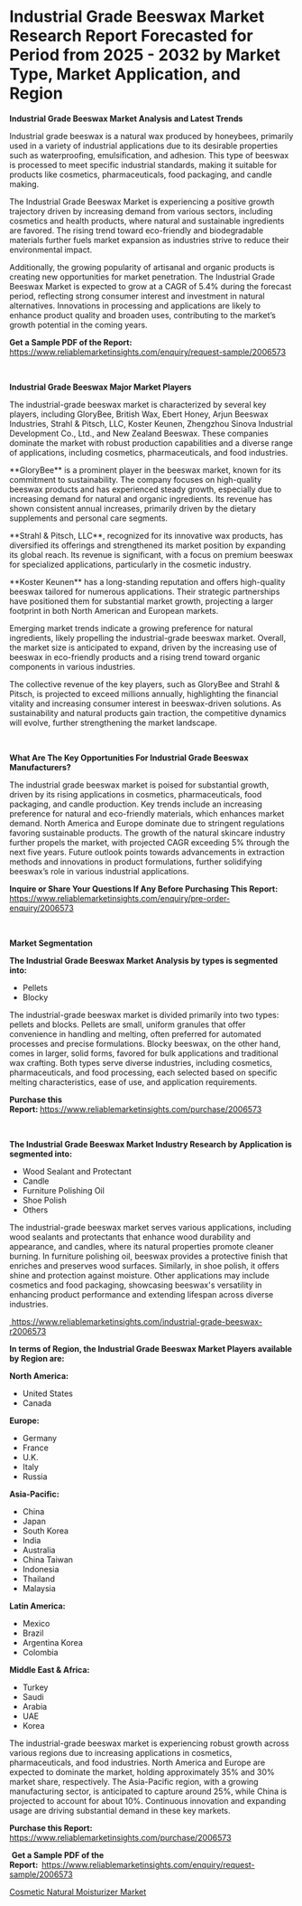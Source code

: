 <p><h1>Industrial Grade Beeswax Market Research Report Forecasted for Period from 2025 -  2032 by Market Type, Market Application, and Region</h1></p><p><strong>Industrial Grade Beeswax Market Analysis and Latest Trends</strong></p>
<p><p>Industrial grade beeswax is a natural wax produced by honeybees, primarily used in a variety of industrial applications due to its desirable properties such as waterproofing, emulsification, and adhesion. This type of beeswax is processed to meet specific industrial standards, making it suitable for products like cosmetics, pharmaceuticals, food packaging, and candle making.</p><p>The Industrial Grade Beeswax Market is experiencing a positive growth trajectory driven by increasing demand from various sectors, including cosmetics and health products, where natural and sustainable ingredients are favored. The rising trend toward eco-friendly and biodegradable materials further fuels market expansion as industries strive to reduce their environmental impact.</p><p>Additionally, the growing popularity of artisanal and organic products is creating new opportunities for market penetration. The Industrial Grade Beeswax Market is expected to grow at a CAGR of 5.4% during the forecast period, reflecting strong consumer interest and investment in natural alternatives. Innovations in processing and applications are likely to enhance product quality and broaden uses, contributing to the market’s growth potential in the coming years.</p></p>
<p><strong>Get a Sample PDF of the Report:&nbsp;</strong> <a href="https://www.reliablemarketinsights.com/enquiry/request-sample/2006573?utm_campaign=2252&utm_medium=2&utm_source=Github&utm_content=ia&utm_term=03042025&utm_id=industrial-grade-beeswax">https://www.reliablemarketinsights.com/enquiry/request-sample/2006573</a></p>
<p>&nbsp;</p>
<p><strong>Industrial Grade Beeswax Major Market Players</strong></p>
<p><p>The industrial-grade beeswax market is characterized by several key players, including GloryBee, British Wax, Ebert Honey, Arjun Beeswax Industries, Strahl & Pitsch, LLC, Koster Keunen, Zhengzhou Sinova Industrial Development Co., Ltd., and New Zealand Beeswax. These companies dominate the market with robust production capabilities and a diverse range of applications, including cosmetics, pharmaceuticals, and food industries.</p><p>**GloryBee** is a prominent player in the beeswax market, known for its commitment to sustainability. The company focuses on high-quality beeswax products and has experienced steady growth, especially due to increasing demand for natural and organic ingredients. Its revenue has shown consistent annual increases, primarily driven by the dietary supplements and personal care segments.</p><p>**Strahl & Pitsch, LLC**, recognized for its innovative wax products, has diversified its offerings and strengthened its market position by expanding its global reach. Its revenue is significant, with a focus on premium beeswax for specialized applications, particularly in the cosmetic industry.</p><p>**Koster Keunen** has a long-standing reputation and offers high-quality beeswax tailored for numerous applications. Their strategic partnerships have positioned them for substantial market growth, projecting a larger footprint in both North American and European markets.</p><p>Emerging market trends indicate a growing preference for natural ingredients, likely propelling the industrial-grade beeswax market. Overall, the market size is anticipated to expand, driven by the increasing use of beeswax in eco-friendly products and a rising trend toward organic components in various industries.</p><p>The collective revenue of the key players, such as GloryBee and Strahl & Pitsch, is projected to exceed millions annually, highlighting the financial vitality and increasing consumer interest in beeswax-driven solutions. As sustainability and natural products gain traction, the competitive dynamics will evolve, further strengthening the market landscape.</p></p>
<p>&nbsp;</p>
<p><strong>What Are The Key Opportunities For Industrial Grade Beeswax Manufacturers?</strong></p>
<p><p>The industrial grade beeswax market is poised for substantial growth, driven by its rising applications in cosmetics, pharmaceuticals, food packaging, and candle production. Key trends include an increasing preference for natural and eco-friendly materials, which enhances market demand. North America and Europe dominate due to stringent regulations favoring sustainable products. The growth of the natural skincare industry further propels the market, with projected CAGR exceeding 5% through the next five years. Future outlook points towards advancements in extraction methods and innovations in product formulations, further solidifying beeswax’s role in various industrial applications.</p></p>
<p><strong>Inquire or Share Your Questions If Any Before Purchasing This Report:</strong> <a href="https://www.reliablemarketinsights.com/enquiry/pre-order-enquiry/2006573?utm_campaign=2252&utm_medium=2&utm_source=Github&utm_content=ia&utm_term=03042025&utm_id=industrial-grade-beeswax">https://www.reliablemarketinsights.com/enquiry/pre-order-enquiry/2006573</a></p>
<p>&nbsp;</p>
<p><strong>Market Segmentation</strong></p>
<p><strong>The Industrial Grade Beeswax Market Analysis by types is segmented into:</strong></p>
<p><ul><li>Pellets</li><li>Blocky</li></ul></p>
<p><p>The industrial-grade beeswax market is divided primarily into two types: pellets and blocks. Pellets are small, uniform granules that offer convenience in handling and melting, often preferred for automated processes and precise formulations. Blocky beeswax, on the other hand, comes in larger, solid forms, favored for bulk applications and traditional wax crafting. Both types serve diverse industries, including cosmetics, pharmaceuticals, and food processing, each selected based on specific melting characteristics, ease of use, and application requirements.</p></p>
<p><strong>Purchase this Report:&nbsp;</strong><a href="https://www.reliablemarketinsights.com/purchase/2006573?utm_campaign=2252&utm_medium=2&utm_source=Github&utm_content=ia&utm_term=03042025&utm_id=industrial-grade-beeswax">https://www.reliablemarketinsights.com/purchase/2006573</a></p>
<p>&nbsp;</p>
<p><strong>The Industrial Grade Beeswax Market Industry Research by Application is segmented into:</strong></p>
<p><ul><li>Wood Sealant and Protectant</li><li>Candle</li><li>Furniture Polishing Oil</li><li>Shoe Polish</li><li>Others</li></ul></p>
<p><p>The industrial-grade beeswax market serves various applications, including wood sealants and protectants that enhance wood durability and appearance, and candles, where its natural properties promote cleaner burning. In furniture polishing oil, beeswax provides a protective finish that enriches and preserves wood surfaces. Similarly, in shoe polish, it offers shine and protection against moisture. Other applications may include cosmetics and food packaging, showcasing beeswax's versatility in enhancing product performance and extending lifespan across diverse industries.</p></p>
<p><a href="https://www.reliablemarketinsights.com/industrial-grade-beeswax-r2006573?utm_campaign=2252&utm_medium=2&utm_source=Github&utm_content=ia&utm_term=03042025&utm_id=industrial-grade-beeswax">&nbsp;https://www.reliablemarketinsights.com/industrial-grade-beeswax-r2006573</a></p>
<p><strong>In terms of Region, the Industrial Grade Beeswax Market Players available by Region are:</strong></p>
<p>
    <p> <strong> North America: </strong>
        <ul>
            <li>United States</li>
            <li>Canada</li>
        </ul>
        </p> 
    <p> <strong> Europe: </strong>
        <ul>
            <li>Germany</li>
            <li>France</li>
            <li>U.K.</li>
            <li>Italy</li>
            <li>Russia</li>
        </ul>
        </p> 
    <p> <strong> Asia-Pacific: </strong>
        <ul>
            <li>China</li>
            <li>Japan</li>
            <li>South Korea</li>
            <li>India</li>
            <li>Australia</li>
            <li>China Taiwan</li>
            <li>Indonesia</li>
            <li>Thailand</li>
            <li>Malaysia</li>
        </ul>
        </p> 
    <p> <strong> Latin America: </strong>
        <ul>
            <li>Mexico</li>
            <li>Brazil</li>
            <li>Argentina Korea</li>
            <li>Colombia</li>
        </ul>
        </p> 
    <p> <strong> Middle East & Africa: </strong>
        <ul>
            <li>Turkey</li>
            <li>Saudi</li>
            <li>Arabia</li>
            <li>UAE</li>
            <li>Korea</li>
        </ul>
    </p>
    </p>
<p><p>The industrial-grade beeswax market is experiencing robust growth across various regions due to increasing applications in cosmetics, pharmaceuticals, and food industries. North America and Europe are expected to dominate the market, holding approximately 35% and 30% market share, respectively. The Asia-Pacific region, with a growing manufacturing sector, is anticipated to capture around 25%, while China is projected to account for about 10%. Continuous innovation and expanding usage are driving substantial demand in these key markets.</p></p>
<p><strong>Purchase this Report: </strong><a href="https://www.reliablemarketinsights.com/purchase/2006573?utm_campaign=2252&utm_medium=2&utm_source=Github&utm_content=ia&utm_term=03042025&utm_id=industrial-grade-beeswax">https://www.reliablemarketinsights.com/purchase/2006573</a></p>
<p>&nbsp;<strong>Get a Sample PDF of the Report:&nbsp;&nbsp;</strong><a href="https://www.reliablemarketinsights.com/enquiry/request-sample/2006573?utm_campaign=2252&utm_medium=2&utm_source=Github&utm_content=ia&utm_term=03042025&utm_id=industrial-grade-beeswax">https://www.reliablemarketinsights.com/enquiry/request-sample/2006573</a></p>
<p><strong></strong></p>
<p><p><a href="https://github.com/DianaWilson796/Market-Research-Report-List-2/blob/main/cosmetic-natural-moisturizer-market.md?utm_campaign=2252&utm_medium=2&utm_source=Github&utm_content=ia&utm_term=03042025&utm_id=industrial-grade-beeswax">Cosmetic Natural Moisturizer Market</a></p></p>